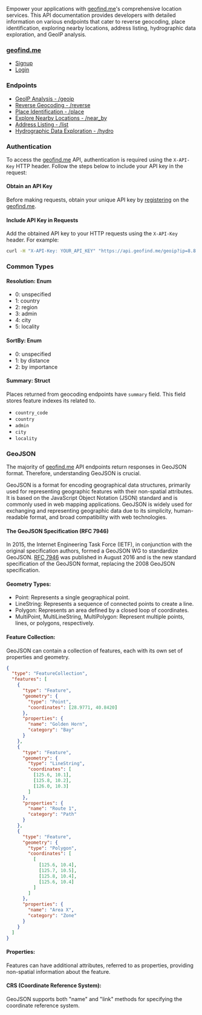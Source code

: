 Empower your applications with [geofind.me](https://www.geofind.me/)'s comprehensive location services. This API documentation provides developers with detailed information on various endpoints that cater to reverse geocoding, place identification, exploring nearby locations, address listing, hydrographic data exploration, and GeoIP analysis.

### [geofind.me](https://www.geofind.me/)

- [Signup](https://www.geofind.me/signup)
- [Login](https://www.geofind.me/login)

### Endpoints

- [GeoIP Analysis - /geoip](/endpoint-geoip)
- [Reverse Geocoding - /reverse](/endpoint-reverse)
- [Place Identification - /place](/endpoint-place)
- [Explore Nearby Locations - /near_by](/endpoint-near_by)
- [Address Listing - /list](/endpoint-list)
- [Hydrographic Data Exploration - /hydro](/endpoint-hydro)

### Authentication

To access the [geofind.me](https://www.geofind.me/) API, authentication is required using the `X-API-Key` HTTP header. Follow the steps below to include your API key in the request:

#### Obtain an API Key

Before making requests, obtain your unique API key by [registering](https://www.geofind.me/signup) on the [geofind.me](https://www.geofind.me/).

#### Include API Key in Requests

Add the obtained API key to your HTTP requests using the `X-API-Key` header. For example:

```sh
curl -H "X-API-Key: YOUR_API_KEY" "https://api.geofind.me/geoip?ip=8.8.8.8"
```

### Common Types

#### Resolution: Enum

- 0: unspecified
- 1: country
- 2: region
- 3: admin
- 4: city
- 5: locality

#### SortBy: Enum

- 0: unspecified
- 1: by distance
- 2: by importance

#### Summary: Struct

Places returned from geocoding endpoints have `summary` field. This field stores feature indexes its related to.

- `country_code`
- `country`
- `admin`
- `city`
- `locality`

### GeoJSON

The majority of [geofind.me](https://www.geofind.me/) API endpoints return responses in GeoJSON format. Therefore, understanding GeoJSON is crucial.

GeoJSON is a format for encoding geographical data structures, primarily used for representing geographic features with their non-spatial attributes. It is based on the JavaScript Object Notation (JSON) standard and is commonly used in web mapping applications. GeoJSON is widely used for exchanging and representing geographic data due to its simplicity, human-readable format, and broad compatibility with web technologies.

#### The GeoJSON Specification (RFC 7946)

In 2015, the Internet Engineering Task Force (IETF), in conjunction with the original specification authors, formed a GeoJSON WG to standardize GeoJSON. [RFC 7946](https://tools.ietf.org/html/rfc7946) was published in August 2016 and is the new standard specification of the GeoJSON format, replacing the 2008 GeoJSON specification.

#### Geometry Types:

- Point: Represents a single geographical point.
- LineString: Represents a sequence of connected points to create a line.
- Polygon: Represents an area defined by a closed loop of coordinates.
- MultiPoint, MultiLineString, MultiPolygon: Represent multiple points, lines, or polygons, respectively.

#### Feature Collection:

GeoJSON can contain a collection of features, each with its own set of properties and geometry.

```json
{
  "type": "FeatureCollection",
  "features": [
    {
      "type": "Feature",
      "geometry": {
        "type": "Point",
        "coordinates": [28.9771, 40.8420]
      },
      "properties": {
        "name": "Golden Horn",
        "category": "Bay"
      }
	},
    {
      "type": "Feature",
      "geometry": {
        "type": "LineString",
        "coordinates": [
          [125.6, 10.1],
          [125.8, 10.2],
          [126.0, 10.3]
        ]
      },
      "properties": {
        "name": "Route 1",
        "category": "Path"
      }
    },
    {
      "type": "Feature",
      "geometry": {
        "type": "Polygon",
        "coordinates": [
          [
            [125.6, 10.4],
            [125.7, 10.5],
            [125.8, 10.4],
            [125.6, 10.4]
          ]
        ]
      },
      "properties": {
        "name": "Area X",
        "category": "Zone"
      }
    }
  ]
}
```

#### Properties:

Features can have additional attributes, referred to as properties, providing non-spatial information about the feature.

#### CRS (Coordinate Reference System):

GeoJSON supports both "name" and "link" methods for specifying the coordinate reference system.
